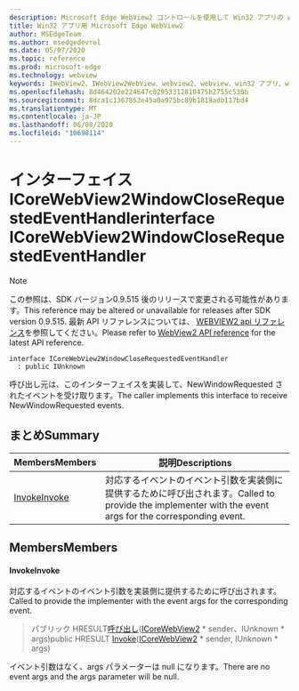 ```yaml
---
description: Microsoft Edge WebView2 コントロールを使用して Win32 アプリの web コンテンツをホストする
title: Win32 アプリ用 Microsoft Edge WebView2
author: MSEdgeTeam
ms.author: msedgedevrel
ms.date: 05/07/2020
ms.topic: reference
ms.prod: microsoft-edge
ms.technology: webview
keywords: IWebView2、IWebView2WebView、webview2、webview、win32 アプリ、win32、edge、ICoreWebView2、ICoreWebView2Controller、browser control、edge html
ms.openlocfilehash: 8d464202e224647c02953312810475b2755c530b
ms.sourcegitcommit: 8dca1c1367853e45a0a975bc89b1818adb117bd4
ms.translationtype: MT
ms.contentlocale: ja-JP
ms.lasthandoff: 06/08/2020
ms.locfileid: "10698114"
---
```

# <span data-ttu-id="1dc7f-104">インターフェイス ICoreWebView2WindowCloseRequestedEventHandler</span><span class="sxs-lookup"><span data-stu-id="1dc7f-104">interface ICoreWebView2WindowCloseRequestedEventHandler</span></span> 

> [!NOTE]
> <span data-ttu-id="1dc7f-105">この参照は、SDK バージョン0.9.515 後のリリースで変更される可能性があります。</span><span class="sxs-lookup"><span data-stu-id="1dc7f-105">This reference may be altered or unavailable for releases after SDK version 0.9.515.</span></span> <span data-ttu-id="1dc7f-106">最新 API リファレンスについては、 [WEBVIEW2 api リファレンス](../../../webview2-api-reference.md)を参照してください。</span><span class="sxs-lookup"><span data-stu-id="1dc7f-106">Please refer to [WebView2 API reference](../../../webview2-api-reference.md) for the latest API reference.</span></span>

```
interface ICoreWebView2WindowCloseRequestedEventHandler
  : public IUnknown
```

<span data-ttu-id="1dc7f-107">呼び出し元は、このインターフェイスを実装して、NewWindowRequested されたイベントを受け取ります。</span><span class="sxs-lookup"><span data-stu-id="1dc7f-107">The caller implements this interface to receive NewWindowRequested events.</span></span>

## <span data-ttu-id="1dc7f-108">まとめ</span><span class="sxs-lookup"><span data-stu-id="1dc7f-108">Summary</span></span>

 <span data-ttu-id="1dc7f-109">Members</span><span class="sxs-lookup"><span data-stu-id="1dc7f-109">Members</span></span>                        | <span data-ttu-id="1dc7f-110">説明</span><span class="sxs-lookup"><span data-stu-id="1dc7f-110">Descriptions</span></span>
--------------------------------|---------------------------------------------
[<span data-ttu-id="1dc7f-111">Invoke</span><span class="sxs-lookup"><span data-stu-id="1dc7f-111">Invoke</span></span>](#invoke) | <span data-ttu-id="1dc7f-112">対応するイベントのイベント引数を実装側に提供するために呼び出されます。</span><span class="sxs-lookup"><span data-stu-id="1dc7f-112">Called to provide the implementer with the event args for the corresponding event.</span></span>

## <span data-ttu-id="1dc7f-113">Members</span><span class="sxs-lookup"><span data-stu-id="1dc7f-113">Members</span></span>

#### <span data-ttu-id="1dc7f-114">Invoke</span><span class="sxs-lookup"><span data-stu-id="1dc7f-114">Invoke</span></span> 

<span data-ttu-id="1dc7f-115">対応するイベントのイベント引数を実装側に提供するために呼び出されます。</span><span class="sxs-lookup"><span data-stu-id="1dc7f-115">Called to provide the implementer with the event args for the corresponding event.</span></span>

> <span data-ttu-id="1dc7f-116">パブリック HRESULT[呼び出し](#invoke)([ICoreWebView2](icorewebview2.md) \* sender、IUnknown \* args)</span><span class="sxs-lookup"><span data-stu-id="1dc7f-116">public HRESULT [Invoke](#invoke)([ICoreWebView2](icorewebview2.md) \* sender, IUnknown \* args)</span></span>

<span data-ttu-id="1dc7f-117">イベント引数はなく、args パラメーターは null になります。</span><span class="sxs-lookup"><span data-stu-id="1dc7f-117">There are no event args and the args parameter will be null.</span></span>

